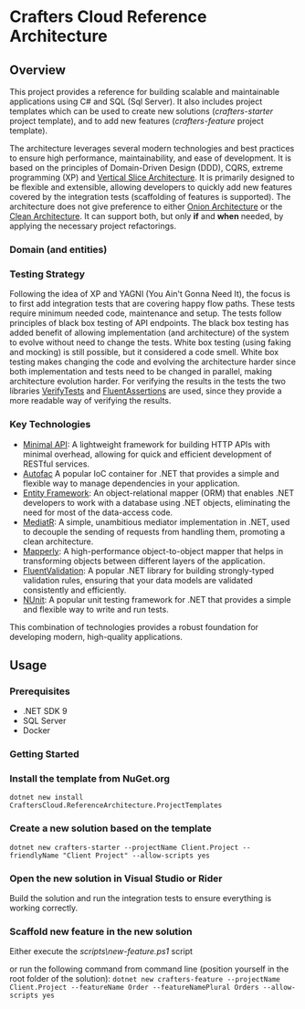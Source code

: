 # Crafters Cloud Reference Architecture

## Overview
This project provides a reference for building scalable and maintainable applications using C# and SQL (Sql Server). It also includes project templates which can be used to create new solutions (_crafters-starter_ project template), and to add new features (_crafters-feature_ project template). 

The architecture leverages several modern technologies and best practices to ensure high performance, maintainability, and ease of development.
It is based on the principles of Domain-Driven Design (DDD), CQRS, extreme programming (XP) and [Vertical Slice Architecture](https://www.jimmybogard.com/vertical-slice-architecture/).
It is primarily designed to be flexible and extensible, allowing developers to quickly add new features covered by the integration tests (scaffolding of features is supported).
The architecture does not give preference to either [Onion Architecture](https://medium.com/@alessandro.traversi/understanding-onion-architecture-an-example-folder-structure-9c62208cc97d) or the [Clean Architecture](https://celepbeyza.medium.com/introduction-to-clean-architecture-acf25ffe0310).
It can support both, but only **if** and **when** needed, by applying the necessary project refactorings.

### Domain (and entities)

### Testing Strategy
Following the idea of XP and YAGNI (You Ain't Gonna Need It), the focus is to first add integration tests that are covering happy flow paths. These tests require minimum needed code, maintenance and setup. 
The tests follow principles of black box testing of API endpoints. The black box testing has added benefit of allowing implementation (and architecture) of the system to evolve without need to change the tests.
White box testing (using faking and mocking) is still possible, but it considered a code smell. White box testing makes changing the code and evolving the architecture harder since both implementation and tests need to be changed in parallel, making architecture evolution harder. 
For verifying the results in the tests the two libraries [VerifyTests](https://github.com/VerifyTests/Verify) and [FluentAssertions](https://fluentassertions.com/) are used, since they provide a more readable way of verifying the results.

### Key Technologies

  - [Minimal API](https://learn.microsoft.com/en-us/aspnet/core/fundamentals/minimal-apis/overview?view=aspnetcore-9.0): A lightweight framework for building HTTP APIs with minimal overhead, allowing for quick and efficient development of RESTful services.
  - [Autofac](https://autofac.org/) A popular IoC container for .NET that provides a simple and flexible way to manage dependencies in your application.
  - [Entity Framework](https://learn.microsoft.com/en-us/ef/core/): An object-relational mapper (ORM) that enables .NET developers to work with a database using .NET objects, eliminating the need for most of the data-access code.
  - [MediatR](https://github.com/jbogard/MediatR): A simple, unambitious mediator implementation in .NET, used to decouple the sending of requests from handling them, promoting a clean architecture.
  - [Mapperly](https://mapperly.riok.app): A high-performance object-to-object mapper that helps in transforming objects between different layers of the application.
  - [FluentValidation](https://docs.fluentvalidation.net/en/latest/): A popular .NET library for building strongly-typed validation rules, ensuring that your data models are validated consistently and efficiently.
  - [NUnit](https://nunit.org/): A popular unit testing framework for .NET that provides a simple and flexible way to write and run tests.

This combination of technologies provides a robust foundation for developing modern, high-quality applications.

## Usage

### Prerequisites

- .NET SDK 9
- SQL Server
- Docker

### Getting Started

### Install the template from NuGet.org

``dotnet new install CraftersCloud.ReferenceArchitecture.ProjectTemplates``

### Create a new solution based on the template

``dotnet new crafters-starter --projectName Client.Project --friendlyName "Client Project" --allow-scripts yes``

### Open the new solution in Visual Studio or Rider

Build the solution and run the integration tests to ensure everything is working correctly.

### Scaffold new feature in the new solution

Either execute the _scripts\new-feature.ps1_ script

or run the following command from command line (position yourself in the root folder of the solution):
``dotnet new crafters-feature --projectName Client.Project --featureName Order --featureNamePlural Orders --allow-scripts yes``

